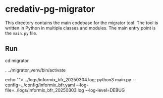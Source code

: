 # credativ-pg-migrator

This directory contains the main codebase for the migrator tool. The tool is written in Python in multiple classes and modules. The main entry point is the `main.py` file.

## Run

cd migrator

. ../migrator_venv/bin/activate

echo ""> ../logs/informix_bfr_20250304.log; python3 main.py --config=../config/informix_bfr.yaml --log-file=../logs/informix_bfr_20250303.log --log-level=DEBUG
